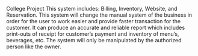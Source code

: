 College Project
This system includes: Billing, Inventory, Website, and Reservation. This system will change the manual system of the business in order for the user to work easier and provide faster transaction for the customer. It can produce an accurate and reliable report which includes print-outs of receipt for customer’s payment and inventory of menu’s, beverages, etc.  The system will only be manipulated by the authorized person like the owner.
